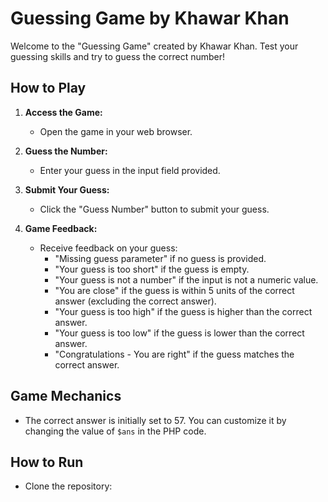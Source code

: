 # Guessing Game by Khawar Khan

Welcome to the "Guessing Game" created by Khawar Khan. Test your guessing skills and try to guess the correct number!

## How to Play

1. **Access the Game:**
   - Open the game in your web browser.

2. **Guess the Number:**
   - Enter your guess in the input field provided.

3. **Submit Your Guess:**
   - Click the "Guess Number" button to submit your guess.

4. **Game Feedback:**
   - Receive feedback on your guess:
     - "Missing guess parameter" if no guess is provided.
     - "Your guess is too short" if the guess is empty.
     - "Your guess is not a number" if the input is not a numeric value.
     - "You are close" if the guess is within 5 units of the correct answer (excluding the correct answer).
     - "Your guess is too high" if the guess is higher than the correct answer.
     - "Your guess is too low" if the guess is lower than the correct answer.
     - "Congratulations - You are right" if the guess matches the correct answer.

## Game Mechanics

- The correct answer is initially set to 57. You can customize it by changing the value of `$ans` in the PHP code.

## How to Run

- Clone the repository:
  ```bash
  

